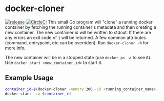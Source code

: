 # docker-cloner
[![release](http://img.shields.io/github/release/mschurenko/docker-cloner.svg?style=flat-square)](https://github.com/mschurenko/docker-cloner/releases)
[![CircleCI](https://circleci.com/gh/mschurenko/docker-cloner.svg?style=svg)](https://circleci.com/gh/mschurenko/docker-cloner)
This small Go program will "clone" a running docker container by fetching the running container's metadata and then creating a new container. The new container id will be written to stdout. If there are any errors an exit code of `1` will be returned. A few common attributes (command, entrypoint, etc can be overriden). Run `docker-cloner -h` for more info.

The new container will be in a stopped state (use `docker ps -a` to see it). Use `docker start <new_container_id>` to start it.

## Example Usage
```sh
container_id=$(docker-cloner -memory 200 -id <running_container_name> -cmd "echo arg1 arg2" -new_name <clone_of_running_container>)
docker start -ia $container_id
```
